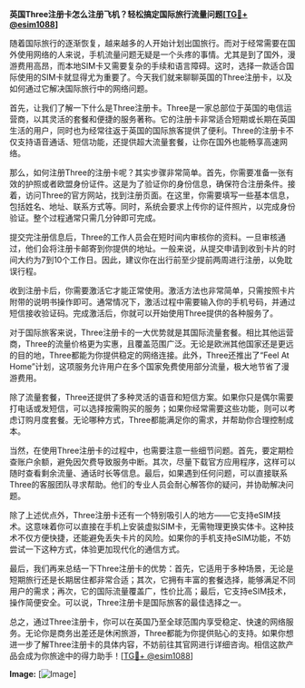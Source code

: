**英国Three注册卡怎么注册飞机？轻松搞定国际旅行流量问题[[TG💪+ @esim1088](https://t.me/s/esim1088)]**

随着国际旅行的逐渐恢复，越来越多的人开始计划出国旅行。而对于经常需要在国外使用网络的人来说，手机流量问题无疑是一个头疼的事情。尤其是到了国外，漫游费用高昂，而本地SIM卡又需要复杂的手续和语言障碍。这时，选择一款适合国际使用的SIM卡就显得尤为重要了。今天我们就来聊聊英国的Three注册卡，以及如何通过它解决国际旅行中的网络问题。

首先，让我们了解一下什么是Three注册卡。Three是一家总部位于英国的电信运营商，以其灵活的套餐和便捷的服务著称。它的注册卡非常适合短期或长期在英国生活的用户，同时也为经常往返于英国的国际旅客提供了便利。Three的注册卡不仅支持语音通话、短信功能，还提供超大流量套餐，让你在国外也能畅享高速网络。

那么，如何注册Three的注册卡呢？其实步骤非常简单。首先，你需要准备一张有效的护照或者欧盟身份证件。这是为了验证你的身份信息，确保符合注册条件。接着，访问Three的官方网站，找到注册页面。在这里，你需要填写一些基本信息，包括姓名、地址、联系方式等。同时，系统会要求上传你的证件照片，以完成身份验证。整个过程通常只需几分钟即可完成。

提交完注册信息后，Three的工作人员会在短时间内审核你的资料。一旦审核通过，他们会将注册卡邮寄到你提供的地址。一般来说，从提交申请到收到卡片的时间大约为7到10个工作日。因此，建议你在出行前至少提前两周进行注册，以免耽误行程。

收到注册卡后，你需要激活它才能正常使用。激活方法也非常简单，只需按照卡片附带的说明书操作即可。通常情况下，激活过程中需要输入你的手机号码，并通过短信接收验证码。完成激活后，你就可以开始使用Three提供的各种服务了。

对于国际旅客来说，Three注册卡的一大优势就是其国际流量套餐。相比其他运营商，Three的流量价格更为实惠，且覆盖范围广泛。无论是欧洲其他国家还是更远的目的地，Three都能为你提供稳定的网络连接。此外，Three还推出了“Feel At Home”计划，这项服务允许用户在多个国家免费使用部分流量，极大地节省了漫游费用。

除了流量套餐，Three还提供了多种灵活的语音和短信方案。如果你只是偶尔需要打电话或发短信，可以选择按需购买的服务；如果你经常需要这些功能，则可以考虑订购月度套餐。无论哪种方式，Three都能满足你的需求，并帮助你合理控制成本。

当然，在使用Three注册卡的过程中，也需要注意一些细节问题。首先，要定期检查账户余额，避免因欠费导致服务中断。其次，尽量下载官方应用程序，这样可以随时查看剩余流量、通话时长等信息。最后，如果遇到任何问题，可以直接联系Three的客服团队寻求帮助。他们的专业人员会耐心解答你的疑问，并协助解决问题。

除了上述优点外，Three注册卡还有一个特别吸引人的地方——它支持eSIM技术。这意味着你可以直接在手机上安装虚拟SIM卡，无需物理更换实体卡。这种技术不仅方便快捷，还能避免丢失卡片的风险。如果你的手机支持eSIM功能，不妨尝试一下这种方式，体验更加现代化的通信方式。

最后，我们再来总结一下Three注册卡的优势：首先，它适用于多种场景，无论是短期旅行还是长期居住都非常合适；其次，它拥有丰富的套餐选择，能够满足不同用户的需求；再次，它的国际流量覆盖广，性价比高；最后，它支持eSIM技术，操作简便安全。可以说，Three注册卡是国际旅客的最佳选择之一。

总之，通过Three注册卡，你可以在英国乃至全球范围内享受稳定、快速的网络服务。无论你是商务出差还是休闲旅游，Three都能为你提供贴心的支持。如果你想进一步了解Three注册卡的具体内容，不妨前往其官网进行详细咨询。相信这款产品会成为你旅途中的得力助手！[[TG💪+ @esim1088](https://t.me/s/esim1088)]

**Image:** [![Image](https://i.postimg.cc/4NQfJmqS/Snipaste-2025-05-13-00-14-12.png)]